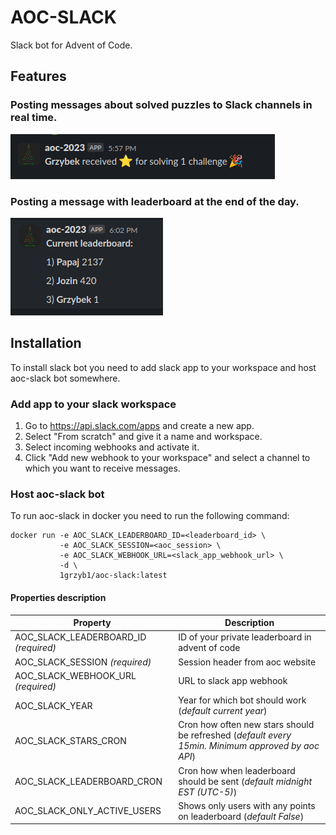 # AOC-SLACK

Slack bot for Advent of Code.

## Features

### Posting messages about solved puzzles to Slack channels in real time.

![img.png](stars.png)

### Posting a message with leaderboard at the end of the day.

![img_2.png](leaderboard.png)

## Installation

To install slack bot you need to add slack app to your workspace and host aoc-slack bot somewhere.

### Add app to your slack workspace

1. Go to https://api.slack.com/apps and create a new app.
2. Select "From scratch" and give it a name and workspace.
3. Select incoming webhooks and activate it.
4. Click "Add new webhook to your workspace" and select a channel to which you want to receive messages.

### Host aoc-slack bot

To run aoc-slack in docker you need to run the following command:

```shell
docker run -e AOC_SLACK_LEADERBOARD_ID=<leaderboard_id> \
           -e AOC_SLACK_SESSION=<aoc_session> \
           -e AOC_SLACK_WEBHOOK_URL=<slack_app_webhook_url> \
           -d \
           1grzyb1/aoc-slack:latest
```

#### Properties description

| Property                              | Description                                                                                       |
|---------------------------------------|---------------------------------------------------------------------------------------------------|
| AOC_SLACK_LEADERBOARD_ID _(required)_ | ID of your private leaderboard in advent of code                                                  |
| AOC_SLACK_SESSION _(required)_        | Session header from aoc website                                                                   |
| AOC_SLACK_WEBHOOK_URL _(required)_    | URL to slack app webhook                                                                          |
| AOC_SLACK_YEAR                        | Year for which bot should work (_default current year_)                                           |
| AOC_SLACK_STARS_CRON                  | Cron how often new stars should be refreshed (_default every 15min. Minimum approved by aoc API_) |
| AOC_SLACK_LEADERBOARD_CRON            | Cron how when leaderboard should be sent (_default midnight EST (UTC-5)_)                         |
| AOC_SLACK_ONLY_ACTIVE_USERS           | Shows only users with any points on leaderboard (_default False_)                                 |